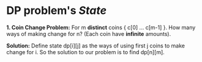 # DP problem's *State*

**1. Coin Change Problem:** For m **distinct** coins { c[0] ... c[m-1] }. How many ways of making change for n? (Each coin have **infinite** amounts).

**Solution:** Define state dp[i][j] as the ways of using first j coins to make change for i. So the solution to our problem is to find dp[n][m].

